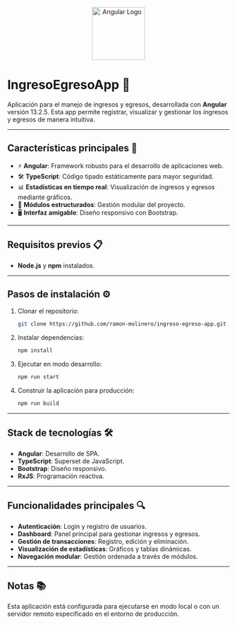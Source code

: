 <p align="center">
  <a href="https://angular.io/" target="blank"><img src="https://angular.io/assets/images/logos/angular/angular.svg" width="120" alt="Angular Logo" /></a>
</p>

# IngresoEgresoApp 🚀

Aplicación para el manejo de ingresos y egresos, desarrollada con **Angular** versión 13.2.5. Esta app permite registrar, visualizar y gestionar los ingresos y egresos de manera intuitiva.

---

## **Características principales** 🌟

- ⚡ **Angular**: Framework robusto para el desarrollo de aplicaciones web.
- 🛠️ **TypeScript**: Código tipado estáticamente para mayor seguridad.
- 📊 **Estadísticas en tiempo real**: Visualización de ingresos y egresos mediante gráficos.
- 📑 **Módulos estructurados**: Gestión modular del proyecto.
- 🖥️ **Interfaz amigable**: Diseño responsivo con Bootstrap.

---

## **Requisitos previos** 📋

- **Node.js** y **npm** instalados.

---

## **Pasos de instalación** ⚙️

1. Clonar el repositorio:
   ```bash
   git clone https://github.com/ramon-molinero/ingreso-egreso-app.git
   ```

2. Instalar dependencias:
   ```bash
   npm install
   ```

3. Ejecutar en modo desarrollo:
   ```bash
   npm run start
   ```

4. Construir la aplicación para producción:
   ```bash
   npm run build
   ```

---

## **Stack de tecnologías** 🛠️

- **Angular**: Desarrollo de SPA.
- **TypeScript**: Superset de JavaScript.
- **Bootstrap**: Diseño responsivo.
- **RxJS**: Programación reactiva.

---

## **Funcionalidades principales** 🔍

- **Autenticación**: Login y registro de usuarios.
- **Dashboard**: Panel principal para gestionar ingresos y egresos.
- **Gestión de transacciones**: Registro, edición y eliminación.
- **Visualización de estadísticas**: Gráficos y tablas dinámicas.
- **Navegación modular**: Gestión ordenada a través de módulos.

---

## **Notas** 📚

Esta aplicación está configurada para ejecutarse en modo local o con un servidor remoto especificado en el entorno de producción.
